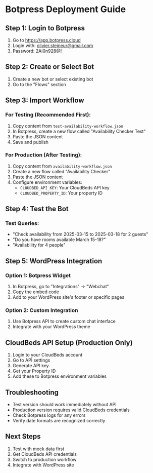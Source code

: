 # Botpress Deployment Guide

## Step 1: Login to Botpress

1. Go to https://app.botpress.cloud
2. Login with: olivier.steineur@gmail.com
3. Password: 2Ai0n928@!

## Step 2: Create or Select Bot

1. Create a new bot or select existing bot
2. Go to the "Flows" section

## Step 3: Import Workflow

### For Testing (Recommended First):
1. Copy content from `test-availability-workflow.json`
2. In Botpress, create a new flow called "Availability Checker Test"
3. Paste the JSON content
4. Save and publish

### For Production (After Testing):
1. Copy content from `availability-workflow.json`
2. Create a new flow called "Availability Checker"
3. Paste the JSON content
4. Configure environment variables:
   - `CLOUDBED_API_KEY`: Your CloudBeds API key
   - `CLOUDBED_PROPERTY_ID`: Your property ID

## Step 4: Test the Bot

### Test Queries:
- "Check availability from 2025-03-15 to 2025-03-18 for 2 guests"
- "Do you have rooms available March 15-18?"
- "Availability for 4 people"

## Step 5: WordPress Integration

### Option 1: Botpress Widget
1. In Botpress, go to "Integrations" → "Webchat"
2. Copy the embed code
3. Add to your WordPress site's footer or specific pages

### Option 2: Custom Integration
1. Use Botpress API to create custom chat interface
2. Integrate with your WordPress theme

## CloudBeds API Setup (Production Only)

1. Login to your CloudBeds account
2. Go to API settings
3. Generate API key
4. Get your Property ID
5. Add these to Botpress environment variables

## Troubleshooting

- Test version should work immediately without API
- Production version requires valid CloudBeds credentials
- Check Botpress logs for any errors
- Verify date formats are recognized correctly

## Next Steps

1. Test with mock data first
2. Get CloudBeds API credentials
3. Switch to production workflow
4. Integrate with WordPress site
